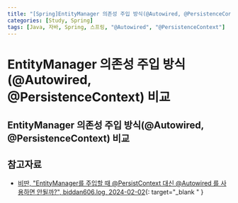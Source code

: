 ```yaml
---
title: "[Spring]EntityManager 의존성 주입 방식(@Autowired, @PersistenceContext) 비교"
categories: [Study, Spring]
tags: [Java, 자바, Spring, 스프링, "@Autowired", "@PersistenceContext"]
---
```


# EntityManager 의존성 주입 방식(@Autowired, @PersistenceContext) 비교

## EntityManager 의존성 주입 방식(@Autowired, @PersistenceContext) 비교

## 참고자료

- [비딴, "EntityManager를 주입할 때 @PersistContext 대신 @Autowired 를 사용하면 안될까?", biddan606.log, 2024-02-02](https://velog.io/@biddan606/EntityManager%EB%A5%BC-%EC%A3%BC%EC%9E%85%ED%95%A0-%EB%95%8C-Autowired-vs-PersistContext){: target="_blank " }